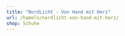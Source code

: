 ```yaml
---
title: "NordLicht - Von Hand mit Herz"
url: /hameln/nordlicht-von-hand-mit-herz/
shop: Schuhe
---
```

